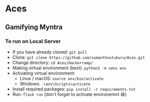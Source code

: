 # Aces

## Gamifying Myntra

### To run on Local Server
+ If you have already cloned: `git pull`
+ Clone: `git clone https://github.com/sumanthvutukuru/Aces.git`
+ Change directory: `cd Aces/Hackerramp/`
+ Making virtual environment (best): `python3 -m venv env`
+ Activating virtual environment:
  + Linux / macOS: `source env/bin/activate`
  + Windows: `.\env\Scripts\activate`
+ Install required packages: `pip install -r requirements.txt`
+ Run: `flask run` (don't forget to activate environemnt :sweat_smile:)
